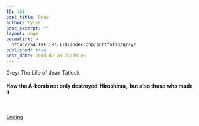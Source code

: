 ```yaml
---
ID: 161
post_title: Grey
author: tyler
post_excerpt: ""
layout: page
permalink: >
  http://54.191.183.110/index.php/portfolio/grey/
published: true
post_date: 2018-02-28 22:39:09
---
```

Grey: The Life of Jean Tatlock
<h4>How the A-bomb not only destroyed  Hiroshima,  but also those who made it</h4>
&nbsp;

<a href="//54.191.183.110/bootstrap/Grey/finalAnimation.mp4">Ending</a>